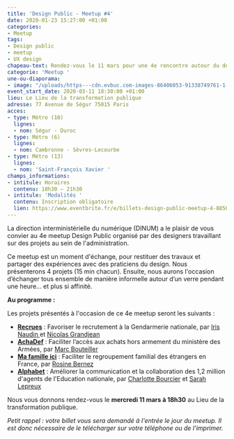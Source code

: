 ```yaml
---
title: 'Design Public - Meetup #4'
date: 2020-01-23 15:27:00 +01:00
categories:
- Meetup
tags:
- Design public
- meetup
- UX design
chapeau-text: Rendez-vous le 11 mars pour une 4e rencontre autour du design public.
categorie: 'Meetup '
une-ou-diaporama:
- image: "/uploads/https---cdn.evbuc.com-images-86406053-91338749761-1-original.jpg"
event_start_date: 2020-03-11 18:30:00 +01:00
lieu: Le Lieu de la transformation publique
adresse: 77 Avenue de Ségur 75015 Paris
acces:
- type: Métro (10)
  lignes:
  - nom: Ségur - Duroc
- type: Métro (6)
  lignes:
  - nom: Cambronne - Sèvres-Lecourbe
- type: Métro (13)
  lignes:
  - nom: 'Saint-François Xavier '
champs_informations:
- intitule: Horaires
  contenu: 18h30 – 21h30
- intitule: 'Modalités '
  contenu: Inscription obligatoire
  lien: https://www.eventbrite.fr/e/billets-design-public-meetup-4-88504436151
---
```


La direction interministérielle du numérique (DINUM) a le plaisir de vous convier au 4e meetup Design Public organisé par des designers travaillant sur des projets au sein de l'administration.

Ce meetup est un moment d'échange, pour restituer des travaux et partager des expériences avec des praticiens du design. Nous présenterons 4 projets (15&nbsp;min chacun). Ensuite, nous aurons l'occasion d’échanger tous ensemble de manière informelle autour d’un verre pendant une heure... et plus si affinité.

**Au programme :**

Les projets présentés à l'occasion de ce 4e meetup seront les suivants :

* **[Recrues](https://entrepreneur-interet-general.etalab.gouv.fr/defis/2019/recrues.html)** : Favoriser le recrutement à la Gendarmerie nationale, par [Iris Naudin ](https://entrepreneur-interet-general.etalab.gouv.fr/communaute/2019/iris-naudin.html)et [Nicolas Grandjean](https://entrepreneur-interet-general.etalab.gouv.fr/communaute/2019/nicolas-grandjean.html)
* **[AchaDef](https://entrepreneur-interet-general.etalab.gouv.fr/defis/2019/achadef.html)** : Faciliter l’accès aux achats hors armement du ministère des Armées, par [Marc Bouteiller](https://entrepreneur-interet-general.etalab.gouv.fr/communaute/2019/marc-bouteiller.html)
* **[Ma famille ici](https://entrepreneur-interet-general.etalab.gouv.fr/defis/2019/ma-famille-ici.html)** : Faciliter le regroupement familial des étrangers en France, par [Rosine Bernez](https://entrepreneur-interet-general.etalab.gouv.fr/communaute/2019/rosine-bernez.html)
* **[Alphabet](https://entrepreneur-interet-general.etalab.gouv.fr/defis/2019/alphabet.html)** : Améliorer la communication et la collaboration des 1,2 million d'agents de l'Education nationale, par [Charlotte Bourcier](https://entrepreneur-interet-general.etalab.gouv.fr/communaute/2019/charlotte-bourcier.html) et [Sarah Lepreux](https://entrepreneur-interet-general.etalab.gouv.fr/communaute/2019/sarah-lepreux.html)

Nous vous donnons rendez-vous le **mercredi 11 mars à 18h30** au Lieu de la transformation publique.

*Petit rappel : votre billet vous sera demandé à l'entrée le jour du meetup. Il est donc nécessaire de le télécharger sur votre téléphone ou de l'imprimer.*